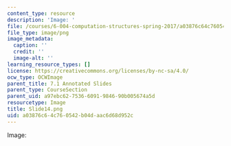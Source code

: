 ```yaml
---
content_type: resource
description: 'Image: '
file: /courses/6-004-computation-structures-spring-2017/a03876c64c760542b04daac6d68d952c_Slide14.png
file_type: image/png
image_metadata:
  caption: ''
  credit: ''
  image-alt: ''
learning_resource_types: []
license: https://creativecommons.org/licenses/by-nc-sa/4.0/
ocw_type: OCWImage
parent_title: 7.1 Annotated Slides
parent_type: CourseSection
parent_uid: a97ebc62-7536-6091-9846-90b005674a5d
resourcetype: Image
title: Slide14.png
uid: a03876c6-4c76-0542-b04d-aac6d68d952c
---
```

Image: 